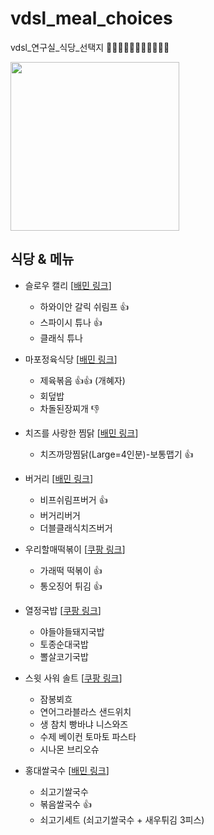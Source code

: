 # vdsl_meal_choices
vdsl_연구실_식당_선택지 🍖🍕🌭🥩🥓🥟🍣🍱🍡🍢🍥

<img src = "https://user-images.githubusercontent.com/54311546/153786512-10583a37-52d0-4be3-a342-0adceb79d063.jpg" width="width 480%" height="270">

## 식당 & 메뉴

- 슬로우 캘리 [[배민 링크](https://baemin.me/_pZXXSOAN)]
  - 하와이안 갈릭 쉬림프 👍
  - 스파이시 튜나 👍
  - 클래식 튜나 

- 마포정육식당 [[배민 링크](https://baemin.me/GMJBkNajb)]
  - 제육볶음 👍👍 (개혜자)
  - 회덮밥
  - 차돌된장찌개 👎

- 치즈를 사랑한 찜닭 [[배민 링크](https://baemin.me/Hb-3_Oe7V)]
  - 치즈까망찜닭(Large=4인분)-보통맵기 👍

- 버거리 [[배민 링크](https://baemin.me/qCzL66iqF0)]
  - 비프쉬림프버거 👍
  - 버거리버거
  - 더블클래식치즈버거

- 우리할매떡볶이 [[쿠팡 링크](https://web.coupangeats.com/share?storeId=338915&dishId&key=c744162c-5a44-4dd0-882d-5be9a513f959)]
  - 가래떡 떡볶이 👍
  - 통오징어 튀김 👍

- 열정국밥 [[쿠팡 링크](https://web.coupangeats.com/share?storeId=237612&dishId&key=cc39a319-e8e3-493d-a361-dcf9698eaa2b)]
  - 야들야들돼지국밥 
  - 토종순대국밥
  - 뽈살코기국밥

- 스윗 사워 솔트 [[쿠팡 링크](https://web.coupangeats.com/share?storeId=280672&dishId&key=218d875f-e352-4fcb-87f8-a08195b605da)]
  - 잠봉뵈흐
  - 연어그라블라스 샌드위치
  - 생 참치 빵바냐 니스와즈
  - 수제 베이컨 토마토 파스타
  - 시나몬 브리오슈

- 홍대쌀국수 [[배민 링크](https://baemin.me/HCRvTjQrpD)]
  - 쇠고기쌀국수
  - 볶음쌀국수 👍
  - 쇠고기세트 (쇠고기쌀국수 + 새우튀김 3피스)

